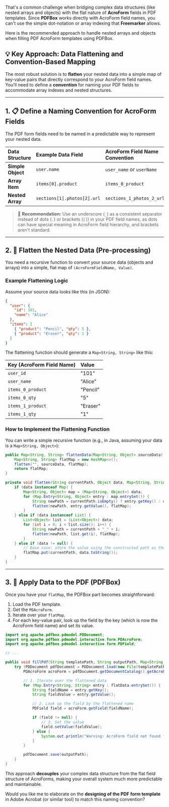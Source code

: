 That's a common challenge when bridging complex data structures (like nested arrays and objects) with the flat nature of **AcroForm** fields in PDF templates. Since **PDFBox** works directly with AcroForm field names, you can't use the simple dot-notation or array indexing that **Freemarker** allows.

Here is the recommended approach to handle nested arrays and objects when filling PDF AcroForm templates using PDFBox.

## 💡 Key Approach: Data Flattening and Convention-Based Mapping

The most robust solution is to **flatten** your nested data into a simple map of key-value pairs that directly correspond to your AcroForm field names. You'll need to define a **convention** for naming your PDF fields to accommodate array indexes and nested structures.

-----

## 1\. 📋 Define a Naming Convention for AcroForm Fields

The PDF form fields need to be named in a predictable way to represent your nested data.

| Data Structure | Example Data Field | AcroForm Field Name Convention |
| :--- | :--- | :--- |
| **Simple Object** | `user.name` | `user_name` or `userName` |
| **Array Item** | `items[0].product` | `items_0_product` |
| **Nested Array** | `sections[1].photos[2].url` | `sections_1_photos_2_url` |

> 📝 **Recommendation:** Use an underscore (`_`) as a consistent separator instead of dots (`.`) or brackets (`[]`) in your PDF field names, as dots can have special meaning in AcroForm field hierarchy, and brackets aren't standard.

-----

## 2\. 🧹 Flatten the Nested Data (Pre-processing)

You need a recursive function to convert your source data (objects and arrays) into a simple, flat map of `(AcroFormFieldName, Value)`.

### Example Flattening Logic

Assume your source data looks like this (in JSON):

```json
{
  "user": {
    "id": 101,
    "name": "Alice"
  },
  "items": [
    { "product": "Pencil", "qty": 5 },
    { "product": "Eraser", "qty": 1 }
  ]
}
```

The flattening function should generate a `Map<String, String>` like this:

| Key (AcroForm Field Name) | Value |
| :--- | :--- |
| `user_id` | "101" |
| `user_name` | "Alice" |
| `items_0_product` | "Pencil" |
| `items_0_qty` | "5" |
| `items_1_product` | "Eraser" |
| `items_1_qty` | "1" |

### How to Implement the Flattening Function

You can write a simple recursive function (e.g., in Java, assuming your data is a `Map<String, Object>`):

```java
public Map<String, String> flattenData(Map<String, Object> sourceData) {
    Map<String, String> flatMap = new HashMap<>();
    flatten("", sourceData, flatMap);
    return flatMap;
}

private void flatten(String currentPath, Object data, Map<String, String> flatMap) {
    if (data instanceof Map) {
        Map<String, Object> map = (Map<String, Object>) data;
        for (Map.Entry<String, Object> entry : map.entrySet()) {
            String newPath = currentPath.isEmpty() ? entry.getKey() : currentPath + "_" + entry.getKey();
            flatten(newPath, entry.getValue(), flatMap);
        }
    } else if (data instanceof List) {
        List<Object> list = (List<Object>) data;
        for (int i = 0; i < list.size(); i++) {
            String newPath = currentPath + "_" + i;
            flatten(newPath, list.get(i), flatMap);
        }
    } else if (data != null) {
        // Base case: store the value using the constructed path as the key
        flatMap.put(currentPath, data.toString());
    }
}
```

-----

## 3\. 💾 Apply Data to the PDF (PDFBox)

Once you have your `flatMap`, the PDFBox part becomes straightforward:

1.  Load the PDF template.
2.  Get the `PDAcroForm`.
3.  Iterate over your `flatMap`.
4.  For each key-value pair, look up the field by the key (which is now the AcroForm field name) and set its value.

<!-- end list -->

```java
import org.apache.pdfbox.pdmodel.PDDocument;
import org.apache.pdfbox.pdmodel.interactive.form.PDAcroForm;
import org.apache.pdfbox.pdmodel.interactive.form.PDField;

// ...

public void fillPdf(String templatePath, String outputPath, Map<String, String> flatData) throws IOException {
    try (PDDocument pdfDocument = PDDocument.load(new File(templatePath))) {
        PDAcroForm acroForm = pdfDocument.getDocumentCatalog().getAcroForm();

        // 1. Iterate over the flattened data
        for (Map.Entry<String, String> entry : flatData.entrySet()) {
            String fieldName = entry.getKey();
            String fieldValue = entry.getValue();

            // 2. Look up the field by the flattened name
            PDField field = acroForm.getField(fieldName);

            if (field != null) {
                // 3. Set the value
                field.setValue(fieldValue);
            } else {
                System.out.println("Warning: AcroForm field not found for key: " + fieldName);
            }
        }

        pdfDocument.save(outputPath);
    }
}
```

This approach **decouples** your complex data structure from the flat field structure of AcroForms, making your overall system much more predictable and maintainable.

Would you like me to elaborate on the **designing of the PDF form template** in Adobe Acrobat (or similar tool) to match this naming convention?